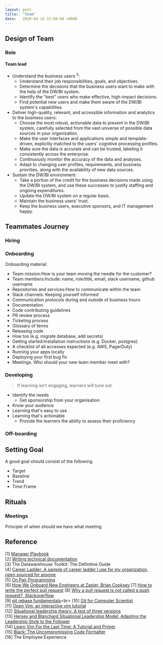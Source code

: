 ```yaml
---
layout: post
title:  "Team"
date:   2020-04-16 22:00:00 +0800
---
```


## Design of Team

### Role

#### Team lead 

- Understand the business users <sup>3</sup>:
  - Understand their job responsibilities, goals, and objectives.
  - Determine the decisions that the business users want to make with the help of the DW/BI system.
  - Identify the “best” users who make effective, high-impact decisions.
  - Find potential new users and make them aware of the DW/BI system's capabilities.
- Deliver high-quality, relevant, and accessible information and analytics to the business users:
  - Choose the most robust, actionable data to present in the DW/BI system, carefully selected from the vast universe of possible data sources in your organization.
  - Make the user interfaces and applications simple and template-driven, explicitly matched to the users' cognitive processing profiles.
  - Make sure the data is accurate and can be trusted, labeling it consistently across the enterprise.
  - Continuously monitor the accuracy of the data and analyses.
  - Adapt to changing user profiles, requirements, and business priorities, along with the availability of new data sources.
- Sustain the DW/BI environment:
  - Take a portion of the credit for the business decisions made using the DW/BI system, and use these successes to justify staffing and ongoing expenditures.
  - Update the DW/BI system on a regular basis.
  - Maintain the business users' trust.
  - Keep the business users, executive sponsors, and IT management happy.

## Teammates Journey

### Hiring

### Onboarding

Onboarding material:

- Team mission:How is your team moving the needle for the customer?
- Team members:Include: name, role/title, email, slack username, github username
- Repositories and services:How to communicate within the team
- Slack channels: Keeping yourself informed
- Communication protocols during and outside of business hours
- Documentation
- Code contributing guidelines
- PR review process
- Ticketing process
- Glossary of terms
- Releasing code
- How tos (e.g. migrate database, add secrets)
- Getting started:Installation instructions (e.g. Docker, postgres).
- A checklist of all accesses expected (e.g. AWS, PagerDuty)
- Running your apps locally
- Deploying your first bug fix
- Meetings. Who should your new team member meet with?


### Developing

> If learning isn’t engaging, learners will tune out. 

- Identify the needs
  - Get sponsorship from your organisation
- Know your audience
- Learning that's easy to use
- Learning that's actionable
  - Provide the learners the ability to assess their proficiency

### Off-boarding


## Setting Goal

A good goal should consist of the following.

- Target
- Baseline
- Trend
- Time Frame

## Rituals
### Meetings

Principle of when should we have what meeting



## Reference

[1] [Manager Playbook](https://github.com/ksindi/managers-playbook) <br>
[2] [Writing technical documentation](https://developers.google.com/tech-writing) <br>
[3] The Datawarehouse Toolkit: The Definitive Guide <br>
[4] [Career Ladder: A sample of career ladder I use for my organization, open sourced for anyone](https://career-ladders.dev/) <br>
[5] [On Pair Programming](https://martinfowler.com/articles/on-pair-programming.html)<br>
[6] [How We Onboard New Engineers at Zapier, Brian Cooksey](https://zapier.com/engineering/engineer-onboarding/)
[7] [How to write the perfect pull request](https://github.blog/2015-01-21-how-to-write-the-perfect-pull-request/)
[8] [Why a pull request is not called a push request?, Stackoverflow](https://stackoverflow.com/questions/21657430/why-is-a-git-pull-request-not-called-a-push-request)<br>
[9] [git rebase fundamentals](https://www.atlassian.com/git/tutorials/rewriting-history/git-rebase#:~:text=From%20a%20content%20perspective%2C%20rebasing,them%20to%20the%20specified%20base.)<br>
[10] [Git for Computer Scientist](https://eagain.net/articles/git-for-computer-scientists/)<br>
[11] [Open Vim: an Interactive vim tutorial](https://www.openvim.com/) <br>
[12] [Situational leadership theory: A test of three versions](https://www.sciencedirect.com/science/article/pii/S1048984309001507) <br>
[13] [Hersey and Blanchard Situational Leadership Model: Adapting the Leadership Style to the Follower](https://www.business-to-you.com/hersey-blanchard-situational-leadership-model/) <br>
[14] [Learn Vim For the Last Time: A Tutorial and Primer
](https://danielmiessler.com/study/vim/) <br>
[15] [Black: The Uncompromissing Code Formatter](https://github.com/psf/black) <br>
[16] The Employee Experience
